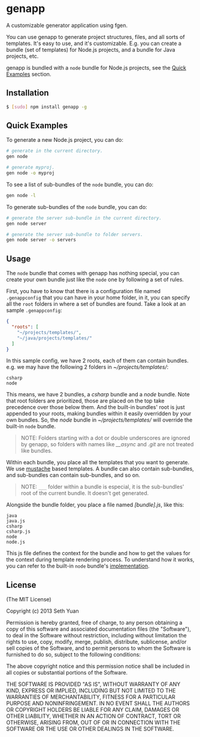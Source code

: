 # genapp

A customizable generator application using fgen.

You can use genapp to generate project structures, files, and all sorts of templates. It's easy to use, and it's customizable. E.g. you can create a bundle (set of templates) for Node.js projects, and a bundle for Java projects, etc.

genapp is bundled with a `node` bundle for Node.js projects, see the [Quick Examples](#quick-examples) section.

## Installation

```bash
$ [sudo] npm install genapp -g
```

## Quick Examples

To generate a new Node.js project, you can do:

```bash
# generate in the current directory.
gen node

# generate myproj.
gen node -o myproj
```

To see a list of sub-bundles of the `node` bundle, you can do:
```bash
gen node -l
```

To generate sub-bundles of the `node` bundle, you can do:

```bash
# generate the server sub-bundle in the current directory.
gen node server

# generate the server sub-bundle to folder servers.
gen node server -o servers
```

## Usage

The `node` bundle that comes with genapp has nothing special, you can create your own bundle just like the `node` one by following a set of rules.

First, you have to know that there is a configuration file named `.genappconfig` that you can have in your home folder, in it, you can specify all the `root` folders in where a set of bundles are found. Take a look at an sample `.genappconfig`:

```json
{
  "roots": [
    "~/projects/templates/",
    "~/java/projects/templates/"
  ]
}
```

In this sample config, we have 2 roots, each of them can contain bundles. e.g. we may have the following 2 folders in _~/projects/templates/_:

```
csharp
node
```

This means, we have 2 bundles, a _csharp_ bundle and a _node_ bundle. Note that root folders are prioritized, those are placed on the top take precedence over those below them. And the built-in bundles' root is just appended to your roots, making bundles within it easily overridden by your own bundles. So, the _node_ bundle in _~/projects/templates/_ will override the built-in `node` bundle.

> NOTE: Folders starting with a dot or double underscores are ignored by genapp, so folders with names like *__async* and *.git* are not treated like bundles.

Within each bundle, you place all the templates that you want to generate. We use [mustache](http://mustache.github.com) based templates. A bundle can also contain sub-bundles, and sub-bundles can contain sub-bundles, and so on.

> NOTE: `___` folder within a bundle is especial, it is the sub-bundles' root of the current bundle. It doesn't get generated.

Alongside the bundle folder, you place a file named _[bundle].js_, like this:

```
java
java.js
csharp
csharp.js
node
node.js
```

This js file defines the context for the bundle and how to get the values for the context during template rendering process. To understand how it works, you can refer to the built-in `node` bundle's [implementation](https://github.com/sethyuan/genapp/tree/master/bundles).

## License

(The MIT License)

Copyright (c) 2013 Seth Yuan

Permission is hereby granted, free of charge, to any person obtaining a copy
of this software and associated documentation files (the "Software"), to deal
in the Software without restriction, including without limitation the rights
to use, copy, modify, merge, publish, distribute, sublicense, and/or sell
copies of the Software, and to permit persons to whom the Software is
furnished to do so, subject to the following conditions:

The above copyright notice and this permission notice shall be included in
all copies or substantial portions of the Software.

THE SOFTWARE IS PROVIDED "AS IS", WITHOUT WARRANTY OF ANY KIND, EXPRESS OR
IMPLIED, INCLUDING BUT NOT LIMITED TO THE WARRANTIES OF MERCHANTABILITY,
FITNESS FOR A PARTICULAR PURPOSE AND NONINFRINGEMENT. IN NO EVENT SHALL THE
AUTHORS OR COPYRIGHT HOLDERS BE LIABLE FOR ANY CLAIM, DAMAGES OR OTHER
LIABILITY, WHETHER IN AN ACTION OF CONTRACT, TORT OR OTHERWISE, ARISING FROM,
OUT OF OR IN CONNECTION WITH THE SOFTWARE OR THE USE OR OTHER DEALINGS IN
THE SOFTWARE.
